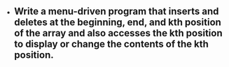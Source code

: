 - ## Write a menu-driven program that inserts and deletes at the beginning, end,  and kth position of the array and also accesses the kth position to display or change the contents of the kth position.
